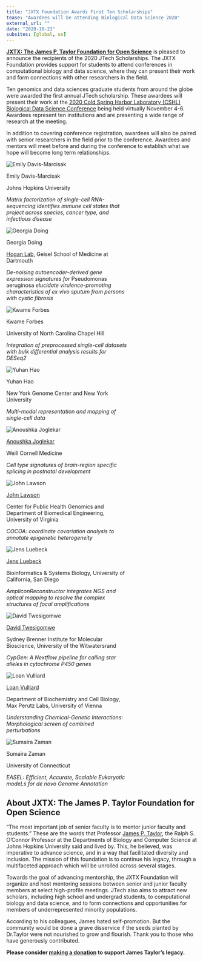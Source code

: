 ```yaml
---
title: "JXTX Foundation Awards First Ten Scholarships"
tease: "Awardees will be attending Biological Data Science 2020"
external_url: ""
date: "2020-10-23"
subsites: [global, us]
---
```



**[JXTX: The James P. Taylor Foundation for Open Science](/jxtx/foundation)** is pleased to announce the recipients of the 2020 JTech Scholarships. The JXTX Foundation provides support for students to attend conferences in computational biology and data science, where they can present their work and form connections with other researchers in the field.

Ten genomics and data sciences graduate students from around the globe were awarded the first annual JTech scholarship.  These awardees will present their work at the [2020 Cold Spring Harbor Laboratory (CSHL) Biological Data Science Conference](https://meetings.cshl.edu/meetings.aspx?meet=DATA&year=20) being held virtually November 4-6.  Awardees represent ten institutions and are presenting a wide range of research at the meeting.

In addition to covering conference registration, awardees will also be paired with senior researchers in the field prior to the conference. Awardees and mentors will meet before and during the conference to establish what we hope will become long term relationships.

<div class="card-deck">

<!-- Emily -->
<div class="card border-info" style="min-width: 12rem; max-width: 20rem">
<div class="card-img-top trim-p">

![Emily Davis-Marcisak](./emily.jpg)

</div>
<div class="card-header">Emily Davis-Marcisak</div>

Johns Hopkins University

*Matrix factorization of single-cell RNA-sequencing identifies immune cell states that project across species, cancer type, and infectious disease*
</div>

<!-- Georgia -->
<div class="card border-info" style="min-width: 12rem; max-width: 20rem">
<div class="card-img-top trim-p">

![Georgia Doing](./georgia.jpg)

</div>
<div class="card-header">Georgia Doing</div>

[Hogan Lab](https://sites.dartmouth.edu/hoganlab/), Geisel School of Medicine at Dartmouth

*De-noising autoencoder-derived gene expression signatures for* Pseudomonas aeruginosa *elucidate virulence-promoting characteristics of ex vivo sputum from persons with cystic fibrosis*
</div>



<!-- Kwame -->
<div class="card border-info" style="min-width: 12rem; max-width: 20rem">
<div class="card-img-top trim-p">

![Kwame Forbes](./kwame.jpg)

</div>
<div class="card-header">Kwame Forbes</div>

University of North Carolina Chapel Hill

*Integration of preprocessed single-cell datasets with bulk differential analysis results for DESeq2*
</div>


<!-- Yuhan -->
<div class="card border-info" style="min-width: 12rem; max-width: 20rem">
<div class="card-img-top trim-p">

![Yuhan Hao](./yuhan.jpg)

</div>
<div class="card-header">Yuhan Hao</div>

New York Genome Center and New York University

*Multi-modal representation and mapping of single-cell data*
</div>


<!-- Anoushka Joglekar -->
<div class="card border-info" style="min-width: 12rem; max-width: 20rem">
<div class="card-img-top trim-p">

![Anoushka Joglekar](./anoushka.jpg)

</div>
<div class="card-header trim-p">

[Anoushka Joglekar](https://twitter.com/noush_joglekar)

</div>

Weill Cornell Medicine

*Cell type signatures of brain-region specific splicing in postnatal development*
</div>


<!-- John -->
<div class="card border-info" style="min-width: 12rem; max-width: 20rem">
<div class="card-img-top trim-p">

![John Lawson](./john.jpg)

</div>
<div class="card-header trim-p">

[John Lawson](https://j-lawson.github.io/)

</div>

Center for Public Health Genomics and Department of Biomedical Engineering, University of Virginia

*COCOA: coordinate covariation analysis to annotate epigenetic heterogeneity*
</div>


<!-- Jens  -->
<div class="card border-info" style="min-width: 12rem; max-width: 20rem">
<div class="card-img-top trim-p">

![Jens Luebeck](./jens.jpg)

</div>
<div class="card-header trim-p">

[Jens Luebeck](https://jluebeck.github.io/)

</div>

Bioinformatics & Systems Biology, University of California, San Diego

*AmpliconReconstructor integrates NGS and optical mapping to resolve the complex structures of focal amplifications*
</div>


<!--  David -->
<div class="card border-info" style="min-width: 12rem; max-width: 20rem">
<div class="card-img-top trim-p">

![David Twesigomwe](./david.jpg)

</div>
<div class="card-header trim-p">

[David Twesigomwe](https://about.me/twesidave)

</div>

Sydney Brenner Institute for Molecular Bioscience, University of the Witwatersrand

*CypGen: A Nextflow pipeline for calling star alleles in cytochrome P450 genes*
</div>


<!-- Loan -->
<div class="card border-info" style="min-width: 12rem; max-width: 20rem">
<div class="card-img-top trim-p">

![Loan Vulliard](./loan.jpg)

</div>
<div class="card-header trim-p">

[Loan Vulliard](http://vulliard.loan/)

</div>

Department of Biochemistry and Cell Biology, Max Perutz Labs, University of Vienna

*Understanding Chemical-Genetic Interactions: Morphological screen of combined perturbations*
</div>


<!-- Sumaira -->
<div class="card border-info" style="min-width: 12rem; max-width: 20rem">
<div class="card-img-top trim-p">

![Sumaira Zaman](./sumaira.jpg)

</div>
<div class="card-header">Sumaira Zaman</div>

University of Connecticut

*EASEL: Efficient, Accurate, Scalable Eukaryotic modeLs for de novo Genome Annotation*
</div>

</div>

## About JXTX: The James P. Taylor Foundation for Open Science

“The most important job of senior faculty is to mentor junior faculty and students.” These are the words that Professor [James P. Taylor](https://galaxyproject.org/jxtx/), the Ralph S. O’Connor Professor at the Departments of Biology and Computer Science at Johns Hopkins University said and lived by. This, he believed, was imperative to advance science, and in a way that facilitated diversity and inclusion. The mission of this foundation is to continue his legacy, through a multifaceted approach which will be unrolled across several stages.

Towards the goal of advancing mentorship, the JXTX Foundation will organize and host mentoring sessions between senior and junior faculty members at select high-profile meetings.  JTech also aims to attract new scholars, including high school and undergrad students, to computational biology and data science, and to form connections and opportunities for members of underrepresented minority populations.

According to his colleagues, James hated self-promotion. But the community would be done a grave disservice if the seeds planted by Dr.Taylor were not nourished to grow and flourish.  Thank you to those who have generously contributed.

**Please consider [making a donation](https://jxtxfoundation.org/donate/) to support James Taylor’s legacy.**

